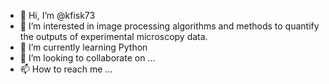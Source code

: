 - 👋 Hi, I’m @kfisk73
- 👀 I’m interested in image processing algorithms and methods to quantify the outputs of experimental microscopy data.
- 🌱 I’m currently learning Python 
- 💞️ I’m looking to collaborate on ...
- 📫 How to reach me ...


